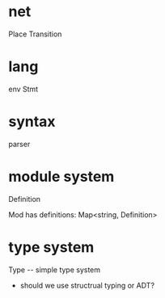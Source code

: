 # net

Place
Transition

# lang

env
Stmt

# syntax

parser

# module system

Definition

Mod has definitions: Map<string, Definition>

# type system

Type -- simple type system

- should we use structrual typing or ADT?
